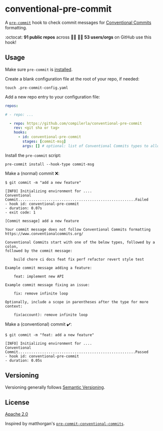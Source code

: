 # conventional-pre-commit

A [`pre-commit`](https://pre-commit.com) hook to check commit messages for
[Conventional Commits](https://conventionalcommits.org) formatting.

<!-- github_stats starts -->
:octocat: **91 public repos** across :woman_technologist: :man_technologist: **53 users/orgs** on GitHub use this hook!
<!-- github_stats ends -->

## Usage

Make sure `pre-commit` is [installed](https://pre-commit.com#install).

Create a blank configuration file at the root of your repo, if needed:

```console
touch .pre-commit-config.yaml
```

Add a new repo entry to your configuration file:

```yaml
repos:

# - repo: ...

  - repo: https://github.com/compilerla/conventional-pre-commit
    rev: <git sha or tag>
    hooks:
      - id: conventional-pre-commit
        stages: [commit-msg]
        args: [] # optional: list of Conventional Commits types to allow
```

Install the `pre-commit` script:

```console
pre-commit install --hook-type commit-msg
```

Make a (normal) commit :x::

```console
$ git commit -m "add a new feature"

[INFO] Initializing environment for ....
Conventional Commit......................................................Failed
- hook id: conventional-pre-commit
- duration: 0.07s
- exit code: 1

[Commit message] add a new feature

Your commit message does not follow Conventional Commits formatting
https://www.conventionalcommits.org/

Conventional Commits start with one of the below types, followed by a colon,
followed by the commit message:

    build chore ci docs feat fix perf refactor revert style test

Example commit message adding a feature:

    feat: implement new API

Example commit message fixing an issue:

    fix: remove infinite loop

Optionally, include a scope in parentheses after the type for more context:

    fix(account): remove infinite loop
```

Make a (conventional) commit :heavy_check_mark::

```console
$ git commit -m "feat: add a new feature"

[INFO] Initializing environment for ....
Conventional Commit......................................................Passed
- hook id: conventional-pre-commit
- duration: 0.05s
```

## Versioning

Versioning generally follows [Semantic Versioning](https://semver.org/).

## License

[Apache 2.0](LICENSE)

Inspired by matthorgan's [`pre-commit-conventional-commits`](https://github.com/matthorgan/pre-commit-conventional-commits).
